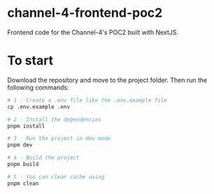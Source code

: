 # channel-4-frontend-poc2
Frontend code for the Channel-4's POC2 built with NextJS.

# To start
Download the repository and move to the project folder. Then run the following commands:

```bash
# 1 - Create a .env file like the .env.example file
cp .env.example .env

# 2 - Install the dependencies
pnpm install

# 3 - Run the project in dev mode
pnpm dev

# 4 - Build the project
pnpm build

# 5 - You can clear cache using
pnpm clean
```
